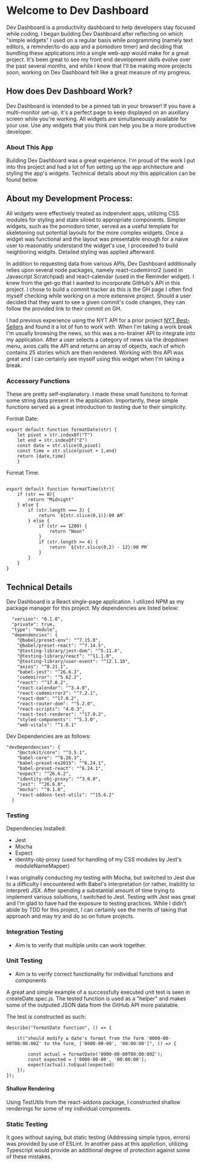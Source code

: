 # Welcome to Dev Dashboard

Dev Dashboard is a productivity dashboard to help developers stay focused while coding. I began building Dev Dashboard after reflecting on which "simple widgets" I used on a regular basis while programming (namely text editors, a reminder/to-do app and a pomodoro timer) and deciding that bundling these applications into a single web-app would make for a great project. It's been great to see my front end development skills evolve over the past several months, and while I know that I'll be making more projects soon, working on Dev Dashboard felt like a great measure of my progress. 

## How does Dev Dashboard Work? 

Dev Dashboard is intended to be a pinned tab in your browser! If you have a multi-monitor set-up, it's a perfect page to keep displayed on an auxillary screen while you're working. All widgets are simultaneously available for your use. Use any widgets that you think can help you be a more productive developer.

### About This App

Building Dev Dashboard was a great experience. I'm proud of the work I put into this project and had a lot of fun setting up the app architecture and styling the app's widgets. Technical details about my this application can be found below. 

## About my Development Process:

All widgets were effectively treated as indpendent apps, utilizing CSS modules for styling and state siloed to appropriate components. Simpler widgets, such as the pomodoro timer, served as a useful template for skeletoning out potential layouts for the more complex widgets. Once a widget was functional and the layout was presentable enough for a naive user to reasonably understand the widget's use, I proceeded to build neighboring widgits. Detailed styling was applied afterward. 


 In addition to requesting data from various APIs, Dev Dashboard additionally relies upon several node packages, namely react-codemirror2 (used in Javascript Scratchpad) and react-calendar (used in the Reminder widget). I knew from the get-go that I wanted to incorporate GitHub's API in this project. I chose to build a commit tracker as this is the GH page I often find myself checking while working on a more extensive project. Should a user decided that they want to see a given commit's code changes, they can follow the provided link to their commit on GH. 

 I had previous experience using the NYT API for a prior project [NYT Best-Sellers](https://github.com/mgtz505/nyt_bestsellers) and found it a lot of fun to work with. When I'm taking a work break I'm usually browsing the news, so this was a no-brainer API to integrate into my application. After a user selects a category of news via the dropdown menu, axios calls the API and returns an array of objects, each of which contains 25 stories which are then rendered. Working with this API was great and I can certainly see myself using this widget when I'm taking a break.


### Accessory Functions 

These are pretty self-explanatory. I made these small funcitons to format some string data present in the application. Importantly, these simple functions served as a great introduction to testing due to their simplicity. 

Format Date: 
```
export default function formatDate(str) {
    let pivot = str.indexOf("T")
    let end = str.indexOf("Z")
    const date = str.slice(0,pivot)
    const time = str.slice(pivot + 1,end)
    return [date,time]
    }
```
Format Time:
```

export default function formatTime(str){
    if (str == 0){
        return "Midnight"
    } else {
        if (str.length === 3) {
            return `${str.slice(0,1)}:00 AM`
        } else {
            if (str == 1200) {
                return "Noon"
            }
            if (str.length >= 4) {
                return `${str.slice(0,2) - 12}:00 PM`
            }
        }
    }
}
```

## Technical Details 

Dev Dashboard is a React single-page application. I utilized NPM as my package manager for this project. My dependencies are listed below:
```
  "version": "0.1.0",
  "private": true,
  "type": "module",
  "dependencies": {
    "@babel/preset-env": "^7.15.0",
    "@babel/preset-react": "^7.14.5",
    "@testing-library/jest-dom": "^5.11.4",
    "@testing-library/react": "^11.1.0",
    "@testing-library/user-event": "^12.1.10",
    "axios": "^0.21.1",
    "babel-jest": "^26.6.3",
    "codemirror": "^5.62.2",
    "react": "^17.0.2",
    "react-calendar": "^3.4.0",
    "react-codemirror2": "^7.2.1",
    "react-dom": "^17.0.2",
    "react-router-dom": "^5.2.0",
    "react-scripts": "4.0.3",
    "react-test-renderer": "^17.0.2",
    "styled-components": "^5.3.0",
    "web-vitals": "^1.0.1"
```
Dev Dependencies are as follows:

```
"devDependencies": {
    "@octokit/core": "^3.5.1",
    "babel-core": "^6.26.3",
    "babel-preset-es2015": "^6.24.1",
    "babel-preset-react": "^6.24.1",
    "expect": "^26.6.2",
    "identity-obj-proxy": "^3.0.0",
    "jest": "^26.6.0",
    "mocha": "^9.1.0",
    "react-addons-test-utils": "^15.6.2"
  }
  ```


### Testing
Dependencies Installed:
- Jest
- Mocha
- Expect 
- identity-obj-proxy (used for handling of my CSS modules by Jest's moduleNameMapper)

I was originally conducting my testing with Mocha, but switched to Jest due to a difficulty I encountered with Babel's interpretation (or rather, inability to interpret) JSX. After spending a substantial amount of time trying to implement various solultions, I switched to Jest. Testing with Jest was great and I'm glad to have had the exposure to testing practices. While I didn't abide by TDD for this project, I can certainly see the merits of taking that approach and may try and do so on future projects. 


### Integration Testing
- Aim is to verify that multiple units can work together.

### Unit Testing
- Aim is to verify correct functionality for individual functions and components 
    
A great and simple example of a successfully executed unit test is seen in createDate.spec.js. The tested function is used as a "helper" and makes some of the outputed JSON data from the GitHub API more palatable. 

The test is constructed as such:

```
describe("formatDate function", () => {

    it("should modify a date's format from the form '0000-00-00T00:00:00Z' to the form, ['0000-00-00', '00:00:00']", () => {

        const actual = formatDate('0000-00-00T00:00:00Z');
        const expected = ['0000-00-00', '00:00:00'];
        expect(actual).toEqual(expected)
    });
});
```

#### Shallow Rendering
Using TestUtils from the react-addons package, I constructed shallow renderings for some of my individual components. 


### Static Testing
It goes without saying, but static testing (Addressing simple typos, errors) was provided by use of ESLint. In another pass at this appliction, utilizing Typescript would provide an additional degree of protection against some of these mistakes. 

